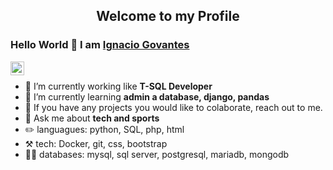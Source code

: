 <p align="center">
 <h2 align="center">Welcome to my Profile</h2>
</p>

### Hello World 👋 I am [Ignacio Govantes](https://github.com/ignaciogovo)

<a href="https://www.linkedin.com/in/ignacio-govantes-ojeda-0b1869220/">
  <img align="left" alt="Ignacio LinkedIn" width="22px" src="https://media-exp1.licdn.com/dms/image/C5603AQGcgttR6k3MaA/profile-displayphoto-shrink_800_800/0/1631355868642?e=1672876800&v=beta&t=OzRaW2tQZbT6CedWua4dZE9wub8lbJKJUCz9TjBXBkE" />
</a>


<div>
  
<br />
<p>

- 🔭 I’m currently working like **T-SQL Developer**
- 🌱 I’m currently learning **admin a database, django, pandas**
- 👯 If you have any projects you would like to colaborate, reach out to me.
- 💬 Ask me about **tech and sports**
- ✏️  languagues: python, SQL, php, html
- ⚒️ tech: Docker, git, css, bootstrap
- 👨‍💻 databases: mysql, sql server, postgresql, mariadb, mongodb

</h4>
</div>

<br />
